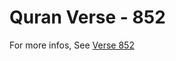 # Quran Verse - 852 

For more infos, See [Verse 852](https://www.quranbookk.com/quran/search?q=852)